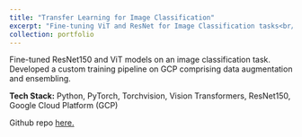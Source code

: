 ```yaml
---
title: "Transfer Learning for Image Classification"
excerpt: "Fine-tuning ViT and ResNet for Image Classification tasks<br/><br/><img src='/images/vit.png'>"
collection: portfolio
---
```


Fine-tuned ResNet150 and ViT models on an image classification task. Developed a custom training pipeline on GCP comprising data augmentation and ensembling.

**Tech Stack:** Python, PyTorch, Torchvision, Vision Transformers, ResNet150, Google Cloud Platform (GCP)

Github repo [here.](https://github.com/Pratik-Doshi-99/vision-transformer-image-classification)